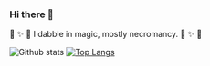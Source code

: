 ### Hi there 👋

🖤 ✨ 🔮 I dabble in magic, mostly necromancy. 🔮 ✨ 🖤

![Github stats](https://github-readme-stats.vercel.app/api?username=rosibaj&show_icons=true&include_all_commits=true&custom_title=Github%20Stats&count_private=true&line_height=20&include_all_commits=true&bg_color=00000000&text_color=777&theme=tokyonight)      [![Top Langs](https://github-readme-stats.vercel.app/api/top-langs/?username=hlminh2000&layout=compact&card_width=296&bg_color=00000000&text_color=777&theme=tokyonight)](https://github.com/PlamenHristov/github-readme-stats)

<!--
**rosibaj/rosibaj** is a ✨ _special_ ✨ repository because its `README.md` (this file) appears on your GitHub profile.

Here are some ideas to get you started:

- 🔭 I’m currently working on ...
- 🌱 I’m currently learning ...
- 👯 I’m looking to collaborate on ...
- 🤔 I’m looking for help with ...
- 💬 Ask me about ...
- 📫 How to reach me: ...
- 😄 Pronouns: ...
- ⚡ Fun fact: ...
-->
